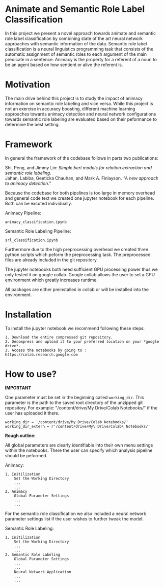 # Animate and Semantic Role Label Classification

In this project we present a novel approach towards animate and semantic role label classification by combining state of the art neural network approaches
with semantic information of the data. Semantic role label classification is a neural linguistics programming task that consists of the automatic assignment of semantic roles to each argument of the main predicate in a sentence. Animacy is the property for a referent of a noun to be an agent based on how sentient or alive the referent is.

# Motivation

The main drive behind this project is to study the impact of animacy information on semantic role labeling and vice versa. While this project is not an exercise in accuracy boosting, different machine learning approaches towards animacy detection and neural network configurations towards semantic role labeling are evaluated based on their peformance to determine the best setting.

# Framework

In general the framework of the codebase follows in parts two publications:

Shi, Peng, and Jimmy Lin: *Simple bert models for relation extraction and semantic role labeling.*\
Jahan, Labiba, Geeticka Chauhan, and Mark A. Finlayson. *"A new approach to animacy detection."*

Because the codebase for both pipelines is too large in memory overhead and general code text we created one jupyter notebook for each pipeline. Both can be excuted individually.

Animacy Pipeline:

	animacy_classification.ipynb

Semantic Role Labeling Pipeline:

	srl_classification.ipynb

Furthermore due to the high preprocessing overhead we created three python scripts which peform the preprocessing task. The preprocessed files are already included in the git repository.

The jupyter notebooks both need sufficient GPU processing power thus we only tested it on google collab. 
Google collab allows the user to set a GPU environment which greatly increases runtime. 

All packages are either preinstalled in collab or will be installed into the environment. 


# Installation



To install the jupyter notebook we recommend following these steps:

	1. Download the entire compressed git repository. 
	2. Decompress and upload it to your preferred location on your *google drive*. 
	3. Access the notebooks by going to : https://colab.research.google.com



# How to use?

**IMPORTANT**

One parameter must be set in the beginning called `working_dir`. This parameter is the path to the saved root directory of the unzipped git repository.
For example: "/content/drive/My Drive/Colab Notebooks/" if the user has uploaded it there.

	working_dir = '/content/drive/My Drive/Colab Notebooks/'
	working_dir_extern = r'/content/drive/My\ Drive/Colab\ Notebooks/' 

**Rough outline**:

All global parameters are clearly identifiable into their own menu settings within the notebooks. There the user can specify which analysis pipeline should be peformed.


Animacy:

	1. Initilization
		Set the Working Directory
		...
		...
	2. Animacy
		Global Parameter Settings
		...
		...
		

For the semantic role classification we also included a neural network parameter settings list if the user wishes to further tweak the model. 

Semantic Role Labeling: 


	1. Initilization
		Set the Working Directory
		...
		...
	2. Semantic Role Labeling
		Global Parameter Settings
		...
		...
		Neural Network Application
		...	
		...

